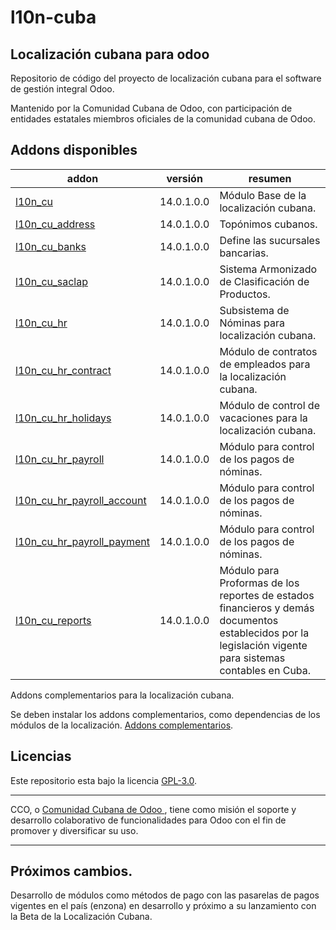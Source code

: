 
# l10n-cuba
## Localización cubana para odoo


Repositorio de código del proyecto de localización cubana para el software de gestión integral Odoo. 

Mantenido por la Comunidad Cubana de Odoo, con participación de entidades estatales miembros oficiales de la comunidad cubana de Odoo.

<!-- /!\ do not modify below this line -->

<!-- prettier-ignore-start -->

[//]: # (addons)

Addons disponibles
----------------
addon | versión | resumen
--- | --- | ---
[l10n_cu](l10n_cu/) | 14.0.1.0.0 | Módulo Base de la localización cubana.
[l10n_cu_address](l10n_cu_address/) | 14.0.1.0.0 | Topónimos cubanos.
[l10n_cu_banks](l10n_cu_banks/) | 14.0.1.0.0 | Define las sucursales bancarias.
[l10n_cu_saclap](l10n_cu_saclap/) | 14.0.1.0.0 | Sistema Armonizado de Clasificación de Productos.
[l10n_cu_hr](l10n_cu_hr/) |14.0.1.0.0 | Subsistema de Nóminas para localización cubana.
[l10n_cu_hr_contract](l10n_cu_hr_contract/) |14.0.1.0.0| Módulo de contratos de empleados para la localización cubana. 
[l10n_cu_hr_holidays](l10n_cu_hr_holidays/) |14.0.1.0.0| Módulo de control de vacaciones para la localización cubana. 
[l10n_cu_hr_payroll](l10n_cu_hr_payroll/) |14.0.1.0.0| Módulo para control de los pagos de nóminas.
[l10n_cu_hr_payroll_account](l10n_cu_hr_payroll_account/) |14.0.1.0.0| Módulo para control de los pagos de nóminas.
[l10n_cu_hr_payroll_payment](l10n_cu_hr_payroll_payment/) |14.0.1.0.0| Módulo para control de los pagos de nóminas.
[l10n_cu_reports](l10n_cu_reports/) |14.0.1.0.0| Módulo para Proformas de los reportes de estados financieros y demás documentos establecidos por la legislación vigente para sistemas contables en Cuba.

Addons complementarios para la localización cubana.

Se deben instalar los addons complementarios, como dependencias de los módulos de la localización. [Addons complementarios](https://github.com/cuba-odoo/extra_addons).

[//]: # (end addons)

<!-- prettier-ignore-end -->

## Licencias

Este repositorio esta bajo la licencia [GPL-3.0](LICENSE).

----

CCO,  o [Comunidad Cubana de Odoo ](http://cuban-community.cu/), tiene como misión el soporte y desarrollo colaborativo de funcionalidades para Odoo con el fin de promover y diversificar su uso.

----
## Próximos cambios.

Desarrollo de módulos como métodos de pago con las pasarelas de pagos vigentes en el país (enzona) en desarrollo y próximo a su lanzamiento con la Beta de la Localización Cubana. 
